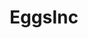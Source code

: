 ---
title: EggsInc
crosslinks:
- EggInc
- theydidthemath
- livven
- todayilearned
- incremental_games
- FFBraveExvius
- '2012'
- tinytower
- animation
---